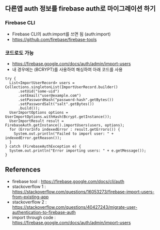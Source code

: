 ## 다른앱 auth 정보를 firebase auth로 마이그레이션 하기
### Firebase CLI 
* Firebase CLI의 auth:import를 쓰면 됨  (auth:import)
* https://github.com/firebase/firebase-tools

### 코드로도 가능 
* https://firebase.google.com/docs/auth/admin/import-users
* 내 경우에는 (BCRYPT)를 사용하여 해싱하여 아래 코드를 사용

```
try {
  List<ImportUserRecord> users = Collections.singletonList(ImportUserRecord.builder()
      .setUid("some-uid")
      .setEmail("user@example.com")
      .setPasswordHash("password-hash".getBytes())
      .setPasswordSalt("salt".getBytes())
      .build());
  UserImportOptions options = UserImportOptions.withHash(Bcrypt.getInstance());
  UserImportResult result = FirebaseAuth.getInstance().importUsers(users, options);
  for (ErrorInfo indexedError : result.getErrors()) {
    System.out.println("Failed to import user: " + indexedError.getReason());
  }
} catch (FirebaseAuthException e) {
  System.out.println("Error importing users: " + e.getMessage());
}
```


## References
* firebase tool :  https://firebase.google.com/docs/cli/auth
* stackoverflow 1 : https://stackoverflow.com/questions/16053273/firebase-import-users-from-existing-app
* stackoverflow 2 : https://stackoverflow.com/questions/40427243/migrate-user-authentication-to-firebase-auth
* import through code : https://firebase.google.com/docs/auth/admin/import-users
